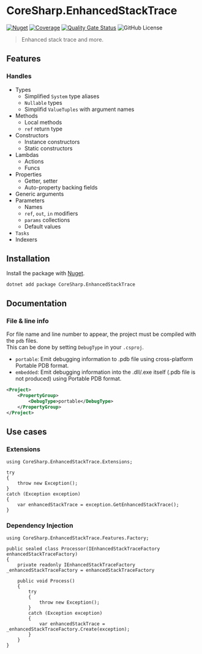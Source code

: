 # CoreSharp.EnhancedStackTrace 

[![Nuget](https://img.shields.io/nuget/v/CoreSharp.EnhancedStackTrace)](https://www.nuget.org/packages/CoreSharp.EnhancedStackTrace/)
[![Coverage](https://sonarcloud.io/api/project_badges/measure?project=efthymios-ks_CoreSharp.EnhancedStackTrace&metric=coverage)](https://sonarcloud.io/summary/new_code?id=efthymios-ks_CoreSharp.EnhancedStackTrace)
[![Quality Gate Status](https://sonarcloud.io/api/project_badges/measure?project=efthymios-ks_CoreSharp.EnhancedStackTrace&metric=alert_status)](https://sonarcloud.io/summary/new_code?id=efthymios-ks_CoreSharp.EnhancedStackTrace)
![GitHub License](https://img.shields.io/github/license/efthymios-ks/CoreSharp.EnhancedStackTrace)

> Enhanced stack trace and more.

## Features 
### Handles
- Types
    - Simplified `System` type aliases
	- `Nullable` types
	- Simplifid `ValueTuples` with argument names
- Methods
    - Local methods
	- `ref` return type
- Constructors
	- Instance constructors
	- Static constructors
- Lambdas
	- Actions
	- Funcs
- Properties
    - Getter, setter
    - Auto-property backing fields
- Generic arguments
- Parameters
    - Names
    - `ref`, `out`, `in` modifiers
    - `params` collections
    - Default values
- `Tasks`
- Indexers

## Installation
Install the package with [Nuget](https://www.nuget.org/packages/CoreSharp.EnhancedStackTrace/).  
```
dotnet add package CoreSharp.EnhancedStackTrace
```

## Documentation 
### File & line info
For file name and line number to appear, the project must be compiled with the `pdb` files.  
This can be done by setting `DebugType` in your `.csproj`.
- `portable`: Emit debugging information to .pdb file using cross-platform Portable PDB format.
- `embedded`: Emit debugging information into the .dll/.exe itself (.pdb file is not produced) using Portable PDB format.
```XML
<Project> 
	<PropertyGroup>
		<DebugType>portable</DebugType>
	</PropertyGroup> 
</Project>
```

## Use cases 
### Extensions
```CSharp
using CoreSharp.EnhancedStackTrace.Extensions; 

try
{
	throw new Exception();
}
catch (Exception exception)
{
	var enhancedStackTrace = exception.GetEnhancedStackTrace(); 
}
```

### Dependency Injection
```CSharp
using CoreSharp.EnhancedStackTrace.Features.Factory;

public sealed class Processor(IEnhancedStackTraceFactory enhancedStackTraceFactory)
{
	private readonly IEnhancedStackTraceFactory _enhancedStackTraceFactory = enhancedStackTraceFactory
	
	public void Process()
	{
		try
		{
			throw new Exception();
		}
		catch (Exception exception)
		{
			var enhancedStackTrace = _enhancedStackTraceFactory.Create(exception); 
		}
	}
}
```
